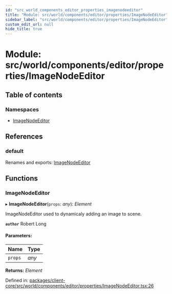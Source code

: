```yaml
---
id: "src_world_components_editor_properties_imagenodeeditor"
title: "Module: src/world/components/editor/properties/ImageNodeEditor"
sidebar_label: "src/world/components/editor/properties/ImageNodeEditor"
custom_edit_url: null
hide_title: true
---
```


# Module: src/world/components/editor/properties/ImageNodeEditor

## Table of contents

### Namespaces

- [ImageNodeEditor](src_world_components_editor_properties_imagenodeeditor.imagenodeeditor.md)

## References

### default

Renames and exports: [ImageNodeEditor](src_world_components_editor_properties_imagenodeeditor.md#imagenodeeditor)

## Functions

### ImageNodeEditor

▸ **ImageNodeEditor**(`props`: *any*): *Element*

ImageNodeEditor used to dynamicaly adding an image to scene.

**`author`** Robert Long

#### Parameters:

Name | Type |
:------ | :------ |
`props` | *any* |

**Returns:** *Element*

Defined in: [packages/client-core/src/world/components/editor/properties/ImageNodeEditor.tsx:26](https://github.com/xr3ngine/xr3ngine/blob/673ad6a5f/packages/client-core/src/world/components/editor/properties/ImageNodeEditor.tsx#L26)
